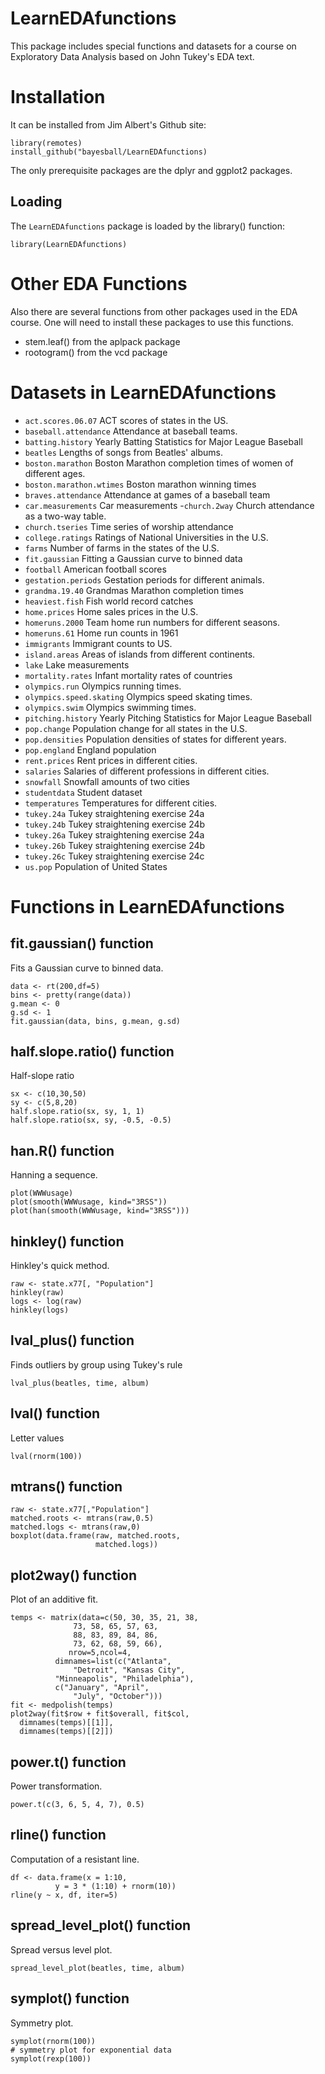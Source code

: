 # LearnEDAfunctions

This package includes special functions and datasets for a course on Exploratory Data Analysis based on John Tukey's EDA text.

# Installation

It can be installed from Jim Albert's Github site:

```
library(remotes)
install_github("bayesball/LearnEDAfunctions)
```

The only prerequisite packages are the dplyr and ggplot2 packages.

## Loading

The ```LearnEDAfunctions``` package is loaded by the library() function:

```{r}
library(LearnEDAfunctions)
```

# Other EDA Functions

Also there are several functions from other packages used in the EDA course.  One will need to install 
these packages to use this functions.

- stem.leaf() from the aplpack package
- rootogram() from the vcd package

# Datasets in LearnEDAfunctions

- `act.scores.06.07`	ACT scores of states in the US.
- `baseball.attendance`	Attendance at baseball teams.
- `batting.history`	Yearly Batting Statistics for Major League Baseball
- `beatles`	Lengths of songs from Beatles' albums.
- `boston.marathon`	Boston Marathon completion times of women of different ages.
- `boston.marathon.wtimes`	Boston marathon winning times
- `braves.attendance`	Attendance at games of a baseball team
- `car.measurements`	Car measurements
-`church.2way`	Church attendance as a two-way table.
- `church.tseries`	Time series of worship attendance
- `college.ratings`	Ratings of National Universities in the U.S.
- `farms`	Number of farms in the states of the U.S.
- `fit.gaussian`	Fitting a Gaussian curve to binned data
- `football`	American football scores
- `gestation.periods`	Gestation periods for different animals.
- `grandma.19.40`	Grandmas Marathon completion times
- `heaviest.fish`	Fish world record catches
- `home.prices`	Home sales prices in the U.S.
- `homeruns.2000`	Team home run numbers for different seasons.
- `homeruns.61`	Home run counts in 1961
- `immigrants`	Immigrant counts to US.
- `island.areas`	Areas of islands from different continents.
- `lake`	Lake measurements
- `mortality.rates`	Infant mortality rates of countries
- `olympics.run`	Olympics running times.
- `olympics.speed.skating`	Olympics speed skating times.
- `olympics.swim`	Olympics swimming times.
- `pitching.history`	Yearly Pitching Statistics for Major League Baseball
- `pop.change`	Population change for all states in the U.S.
- `pop.densities`	Population densities of states for different years.
- `pop.england`	England population
- `rent.prices`	Rent prices in different cities.
- `salaries`	Salaries of different professions in different cities.
- `snowfall`	Snowfall amounts of two cities
- `studentdata`	Student dataset
- `temperatures`	Temperatures for different cities.
- `tukey.24a`	Tukey straightening exercise 24a
- `tukey.24b`	Tukey straightening exercise 24b
- `tukey.26a`	Tukey straightening exercise 24a
- `tukey.26b`	Tukey straightening exercise 24b
- `tukey.26c`	Tukey straightening exercise 24c
- `us.pop`	Population of United States

# Functions in LearnEDAfunctions

## fit.gaussian() function

Fits a Gaussian curve to binned data.

```{r}
data <- rt(200,df=5)
bins <- pretty(range(data))
g.mean <- 0
g.sd <- 1
fit.gaussian(data, bins, g.mean, g.sd)
```

## half.slope.ratio() function

Half-slope ratio
 
```{r}
sx <- c(10,30,50)
sy <- c(5,8,20)
half.slope.ratio(sx, sy, 1, 1)
half.slope.ratio(sx, sy, -0.5, -0.5)
```
## han.R() function

Hanning a sequence.

```{r}
plot(WWWusage)
plot(smooth(WWWusage, kind="3RSS"))
plot(han(smooth(WWWusage, kind="3RSS")))
```

## hinkley() function

Hinkley's quick method.
 
```{r}
raw <- state.x77[, "Population"]
hinkley(raw)
logs <- log(raw)
hinkley(logs)
```
 
## lval_plus() function
 
Finds outliers by group using Tukey's rule

```{r}
lval_plus(beatles, time, album)
```
 
## lval() function
 
Letter values

```{r}
lval(rnorm(100))
```
 
## mtrans() function

```{r}
raw <- state.x77[,"Population"]
matched.roots <- mtrans(raw,0.5)
matched.logs <- mtrans(raw,0)
boxplot(data.frame(raw, matched.roots,
                   matched.logs))
```

## plot2way() function

Plot of an additive fit.

```{r}
temps <- matrix(data=c(50, 30, 35, 21, 38,
              73, 58, 65, 57, 63,
              88, 83, 89, 84, 86,
              73, 62, 68, 59, 66),
             nrow=5,ncol=4,
          dimnames=list(c("Atlanta",
              "Detroit", "Kansas City",
          "Minneapolis", "Philadelphia"),
          c("January", "April",
              "July", "October")))
fit <- medpolish(temps)
plot2way(fit$row + fit$overall, fit$col,
  dimnames(temps)[[1]],
  dimnames(temps)[[2]])
```

## power.t() function

Power transformation.

```{r}
power.t(c(3, 6, 5, 4, 7), 0.5)
```

## rline() function

Computation of a resistant line.

```{r}
df <- data.frame(x = 1:10,
          y = 3 * (1:10) + rnorm(10))
rline(y ~ x, df, iter=5)
```

## spread_level_plot() function

Spread versus level plot.

```{r}
spread_level_plot(beatles, time, album)
```

## symplot() function

Symmetry plot.

```{r}
symplot(rnorm(100))
# symmetry plot for exponential data
symplot(rexp(100))
```
